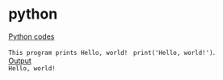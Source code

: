 # python
[Python codes]()

 ` This program prints Hello, world! `
  ` print('Hello, world!')`.         
        [Output]()                 
       ` Hello, world! ` 

 
